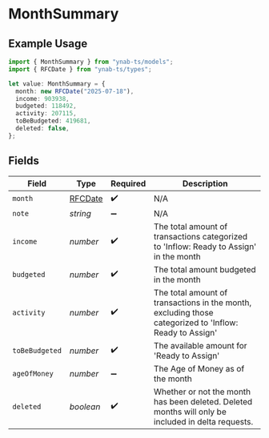 # MonthSummary

## Example Usage

```typescript
import { MonthSummary } from "ynab-ts/models";
import { RFCDate } from "ynab-ts/types";

let value: MonthSummary = {
  month: new RFCDate("2025-07-18"),
  income: 903938,
  budgeted: 118492,
  activity: 207115,
  toBeBudgeted: 419681,
  deleted: false,
};
```

## Fields

| Field                                                                                                   | Type                                                                                                    | Required                                                                                                | Description                                                                                             |
| ------------------------------------------------------------------------------------------------------- | ------------------------------------------------------------------------------------------------------- | ------------------------------------------------------------------------------------------------------- | ------------------------------------------------------------------------------------------------------- |
| `month`                                                                                                 | [RFCDate](../types/rfcdate.md)                                                                          | :heavy_check_mark:                                                                                      | N/A                                                                                                     |
| `note`                                                                                                  | *string*                                                                                                | :heavy_minus_sign:                                                                                      | N/A                                                                                                     |
| `income`                                                                                                | *number*                                                                                                | :heavy_check_mark:                                                                                      | The total amount of transactions categorized to 'Inflow: Ready to Assign' in the month                  |
| `budgeted`                                                                                              | *number*                                                                                                | :heavy_check_mark:                                                                                      | The total amount budgeted in the month                                                                  |
| `activity`                                                                                              | *number*                                                                                                | :heavy_check_mark:                                                                                      | The total amount of transactions in the month, excluding those categorized to 'Inflow: Ready to Assign' |
| `toBeBudgeted`                                                                                          | *number*                                                                                                | :heavy_check_mark:                                                                                      | The available amount for 'Ready to Assign'                                                              |
| `ageOfMoney`                                                                                            | *number*                                                                                                | :heavy_minus_sign:                                                                                      | The Age of Money as of the month                                                                        |
| `deleted`                                                                                               | *boolean*                                                                                               | :heavy_check_mark:                                                                                      | Whether or not the month has been deleted.  Deleted months will only be included in delta requests.     |